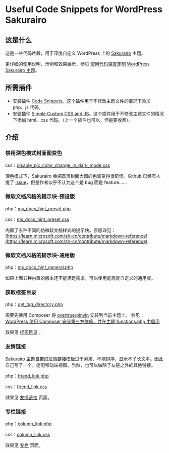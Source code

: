# Useful Code Snippets for WordPress Sakurairo

## 这是什么

这是一些代码片段，用于深度自定义 WordPress 上的 [Sakurairo](https://github.com/mirai-mamori/Sakurairo) 主题。

更详细的使用说明、示例和效果展示，参见 [使用代码深度定制 WordPress Sakurairo 主题](https://blog.baldcoder.top/articles/customizing-the-wordpress-sakurairo-theme-with-code/)。

## 所需插件

- 安装插件 [Code Snippets](https://cn.wordpress.org/plugins/code-snippets/)。这个插件用于不修改主题文件的情况下添加 php、js 代码。
- 安装插件  [Simple Custom CSS and JS](https://cn.wordpress.org/plugins/custom-css-js/)。这个插件用于不修改主题文件的情况下添加 html、css 代码。（上一个插件也可以，但是要收费）。

## 介绍

### 禁用深色模式封面图变色

css：[disable_pic_color_change_in_dark_mode.css](https://github.com/Eterance/Useful-Code-Snippets-for-WordPress-Sakurairo/blob/main/disable_pic_color_change_in_dark_mode.css)

深色模式下，Sakurairo 会把首页封面大图的色调变得很奇怪。Github 已经有人提了 [issue](https://github.com/mirai-mamori/Sakurairo/issues/501)，但是作者似乎不认为这个是 bug 而是 feature……

### 微软文档风格的提示块-预设版

php：[ms_docs_hint_preset.php](https://github.com/Eterance/Useful-Code-Snippets-for-WordPress-Sakurairo/blob/main/Microsoft_Docs_Style_Hint_Block/ms_docs_hint_preset.php)

css：[ms_docs_hint_preset.css](https://github.com/Eterance/Useful-Code-Snippets-for-WordPress-Sakurairo/blob/main/Microsoft_Docs_Style_Hint_Block/ms_docs_hint_preset.css)

内置了五种不同的仿微软文档样式的提示块。原版详见：[https://learn.microsoft.com/zh-cn/contribute/markdown-reference](https://learn.microsoft.com/zh-cn/contribute/markdown-reference)

### 微软文档风格的提示块-通用版

php：[ms_docs_hint_general.php](https://github.com/Eterance/Useful-Code-Snippets-for-WordPress-Sakurairo/blob/main/Microsoft_Docs_Style_Hint_Block/ms_docs_hint_general.php)

如果上面五种内置的版本还不能满足需求，可以使用能高度自定义的通用版。

### 获取标签目录

php：[get_tag_directory.php](https://github.com/Eterance/Useful-Code-Snippets-for-WordPress-Sakurairo/blob/main/get_tag_directory.php)

需要先使用 Composer 将  [overtrue/pinyin](https://github.com/overtrue/pinyin) 安装到当前主题上。 参见：[WordPress 使用 Composer 安装第三方依赖，并在主题 functions.php 中启用](https://blog.baldcoder.top/articles/wordpress-%e4%bd%bf%e7%94%a8-composer-%e5%ae%89%e8%a3%85%e7%ac%ac%e4%b8%89%e6%96%b9%e4%be%9d%e8%b5%96%ef%bc%8c%e5%b9%b6%e5%9c%a8%e4%b8%bb%e9%a2%98-functions-php-%e4%b8%ad%e5%90%af%e7%94%a8/)

效果见 [标签目录](https://blog.baldcoder.top/tag-dir/) 。

### 友情链接

[Sakurairo 主题自带的友情链接模板](https://docs.fuukei.org/Sakurairo/Templates/#%E5%8F%8B%E6%83%85%E9%93%BE%E6%8E%A5%E6%A8%A1%E6%9D%BF)过于紧凑、不能排序、显示不了长文本。因此自己写了一个。适配移动端视图。当然，也可以做除了友链之外的其他链接。

php：[friend_link.php](https://github.com/Eterance/Useful-Code-Snippets-for-WordPress-Sakurairo/blob/main/friend_link/friend_link.php)

css：[friend_link.css](https://github.com/Eterance/Useful-Code-Snippets-for-WordPress-Sakurairo/blob/main/friend_link/friend_link.css)

效果见 [友情链接](https://blog.baldcoder.top/friendly-link/) 页面。

### 专栏链接

php：[column_link.php](https://github.com/Eterance/Useful-Code-Snippets-for-WordPress-Sakurairo/blob/main/column_link/column_link.php)

css：[column_link.css](https://github.com/Eterance/Useful-Code-Snippets-for-WordPress-Sakurairo/blob/main/column_link/column_link.css)

效果见 [专栏](https://blog.baldcoder.top/columns/) 页面。
